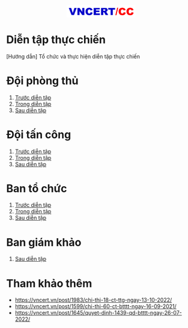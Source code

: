 <div align="center">
  <a href="https://vncert.vn"><img src="https://github.com/VNCERT-CC/digital-forensics-lab/blob/main/docs/images/logo.png" style="width: 185px" width="185"></a>
</div>

# Diễn tập thực chiến
[Hướng dẫn] Tổ chức và thực hiện diễn tập thực chiến

# Đội phòng thủ
1. [Trước diễn tập](./1.%20Trước%20diễn%20tập/Đội%20phòng%20thủ.md)
2. [Trong diễn tập](./2.%20Trong%20diễn%20tập/Đội%20phòng%20thủ.md)
3. [Sau diễn tập](./3.%20Sau%20diễn%20tập/Đội%20phòng%20thủ.md)

# Đội tấn công
1. [Trước diễn tập](./1.%20Trước%20diễn%20tập/Đội%20tấn%20công.md)
2. [Trong diễn tập](./2.%20Trong%20diễn%20tập/Đội%20tấn%20công.md)
3. [Sau diễn tập](./3.%20Sau%20diễn%20tập/Đội%20tấn%20công.md)

# Ban tổ chức
1. [Trước diễn tập](./1.%20Trước%20diễn%20tập/Ban%20tổ%20chức.md)
2. [Trong diễn tập](./2.%20Trong%20diễn%20tập/Ban%20tổ%20chức.md)
3. [Sau diễn tập](./3.%20Sau%20diễn%20tập/Ban%20tổ%20chức.md)

# Ban giám khảo
1. [Sau diễn tập](./3.%20Sau%20diễn%20tập/Ban%20giám%20khảo.md)

# Tham khảo thêm
- https://vncert.vn/post/1983/chi-thi-18-ct-ttg-ngay-13-10-2022/
- https://vncert.vn/post/1599/chi-thi-60-ct-btttt-ngay-16-09-2021/
- https://vncert.vn/post/1645/quyet-dinh-1439-qd-btttt-ngay-26-07-2022/
